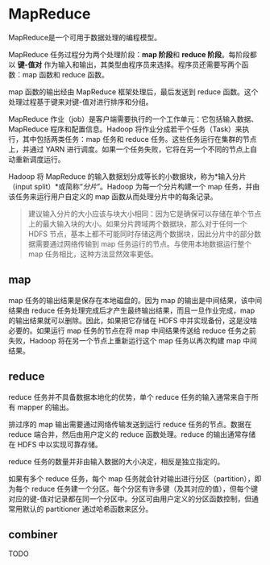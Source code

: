 # MapReduce

MapReduce是一个可用于数据处理的编程模型。

MapReduce 任务过程分为两个处理阶段：**map 阶段**和 **reduce 阶段**。每阶段都以 **键-值对** 作为输入和输出，其类型由程序员来选择。程序员还需要写两个函数：map 函数和 reduce 函数。

map 函数的输出经由 MapReduce 框架处理后，最后发送到 reduce 函数。这个处理过程基于键来对键-值对进行排序和分组。

MapReduce 作业（job）是客户端需要执行的一个工作单元：它包括输入数据、MapReduce 程序和配置信息。Hadoop 将作业分成若干个任务（Task）来执行，其中包括两类任务：map 任务和 reduce 任务。这些任务运行在集群的节点上，并通过 YARN 进行调度。如果一个任务失败，它将在另一个不同的节点上自动重新调度运行。

Hadoop 将 MapReduce 的输入数据划分成等长的小数据块，称为*输入分片（input split）*或简称“*分片*”。Hadoop 为每一个分片构建一个 map 任务，并由该任务来运行用户自定义的 map 函数从而处理分片中的每条记录。

> 建议输入分片的大小应该与块大小相同：因为它是确保可以存储在单个节点上的最大输入块的大小。如果分片跨域两个数据块，那么对于任何一个 HDFS 节点，基本上都不可能同时存储这两个数据块，因此分片中的部分数据需要通过网络传输到 map 任务运行的节点。与使用本地数据运行整个 map 任务相比，这种方法显然效率更低。

## map

map 任务的输出结果是保存在本地磁盘的。因为 map 的输出是中间结果，该中间结果由 reduce 任务处理完成后才产生最终输出结果，而且一旦作业完成，map 的输出结果就可以删除。因此，如果把它存储在 HDFS 中并实现备份，这是没啥必要的。如果运行 map 任务的节点在将 map 中间结果传送给 reduce 任务之前失败，Hadoop 将在另一个节点上重新运行这个 map 任务以再次构建 map 中间结果。

## reduce

reduce 任务并不具备数据本地化的优势，单个 reduce 任务的输入通常来自于所有 mapper 的输出。

排过序的 map 输出需要通过网络传输发送到运行 reduce 任务的节点。数据在 reduce 端合并，然后由用户定义的 reduce 函数处理。reduce 的输出通常存储在 HDFS 中以实现可靠存储。

reduce 任务的数量并非由输入数据的大小决定，相反是独立指定的。

如果有多个 reduce 任务，每个 map 任务就会针对输出进行分区（partition），即为每个 reduce 任务建一个分区。每个分区有许多键（及其对应的值），但每个键对应的键-值对记录都在同一个分区中。分区可由用户定义的分区函数控制，但通常用默认的 partitioner 通过哈希函数来区分。

## combiner

TODO
